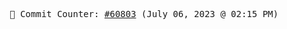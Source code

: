 <p align="center">
    <samp>
        📮 Commit Counter: <a href="https://github.com/Javascript-void0/Javascript-void0/commits/main">#60803</a> (July 06, 2023 @ 02:15 PM)
    </samp>
</p>